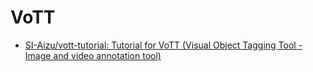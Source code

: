 # VoTT

- [SI-Aizu/vott-tutorial: Tutorial for VoTT (Visual Object Tagging Tool - Image and video annotation tool)](https://github.com/SI-Aizu/vott-tutorial)
